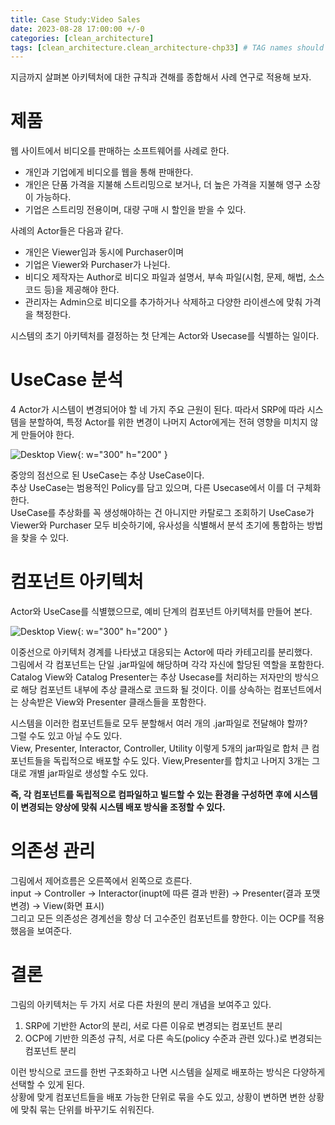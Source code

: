 ```yaml
---
title: Case Study:Video Sales
date: 2023-08-28 17:00:00 +/-0
categories: [clean_architecture]
tags: [clean_architecture.clean_architecture-chp33] # TAG names should always be lowercase
---
```


지금까지 살펴본 아키텍처에 대한 규칙과 견해를 종합해서 사례 연구로 적용해 보자.

# 제품

웹 사이트에서 비디오를 판매하는 소프트웨어를 사례로 한다.

- 개인과 기업에게 비디오를 웹을 통해 판매한다.
- 개인은 단품 가격을 지불해 스트리밍으로 보거나, 더 높은 가격을 지불해 영구 소장이 가능하다.
- 기업은 스트리밍 전용이며, 대량 구매 시 할인을 받을 수 있다.

사례의 Actor들은 다음과 같다.

- 개인은 Viewer임과 동시에 Purchaser이며
- 기업은 Viewer와 Purchaser가 나뉜다.
- 비디오 제작자는 Author로 비디오 파일과 설명서, 부속 파일(시험, 문제, 해법, 소스 코드 등)을 제공해야 한다.
- 관리자는 Admin으로 비디오를 추가하거나 삭제하고 다양한 라이센스에 맞춰 가격을 책정한다.

시스템의 초기 아키텍처를 결정하는 첫 단계는 Actor와 Usecase를 식별하는 일이다.

# UseCase 분석

4 Actor가 시스템이 변경되어야 할 네 가지 주요 근원이 된다. 따라서 SRP에 따라 시스템을 분할하여, 특정 Actor를 위한 변경이 나머지 Actor에게는 전혀 영향을 미치지 않게 만들어야 한다.

![Desktop View](../../){: w="300" h="200" }

중앙의 점선으로 된 UseCase는 추상 UseCase이다.  
추상 UseCase는 범용적인 Policy를 담고 있으며, 다른 Usecase에서 이를 더 구체화한다.  
UseCase를 추상화를 꼭 생성해야하는 건 아니지만 카탈로그 조회하기 UseCase가 Viewer와 Purchaser 모두 비슷하기에, 유사성을 식별해서 분석 초기에 통합하는 방법을 찾을 수 있다.

# 컴포넌트 아키텍처

Actor와 UseCase를 식별했으므로, 예비 단계의 컴포넌트 아키텍처를 만들어 본다.

![Desktop View](../../){: w="300" h="200" }

이중선으로 아키텍처 경계를 나타냈고 대응되는 Actor에 따라 카테고리를 분리했다.  
그림에서 각 컴포넌트는 단일 .jar파일에 해당하며 각각 자신에 할당된 역할을 포함한다.
Catalog View와 Catalog Presenter는 추상 Usecase를 처리하는 저자만의 방식으로 해당 컴포넌트 내부에 추상 클래스로 코드화 될 것이다. 이를 상속하는 컴포넌트에서는 상속받은 View와 Presenter 클래스들을 포함한다.

시스템을 이러한 컴포넌트들로 모두 분할해서 여러 개의 .jar파일로 전달해야 할까?  
그럴 수도 있고 아닐 수도 있다.  
View, Presenter, Interactor, Controller, Utility 이렇게 5개의 jar파일로 합처 큰 컴포넌트들을 독립적으로 배포할 수도 있다. View,Presenter를 합치고 나머지 3개는 그대로 개별 jar파일로 생성할 수도 있다.

**즉, 각 컴포넌트를 독립적으로 컴파일하고 빌드할 수 있는 환경을 구성하면 후에 시스템이 변경되는 양상에 맞춰 시스템 배포 방식을 조정할 수 있다.**

# 의존성 관리

그림에서 제어흐름은 오른쪽에서 왼쪽으로 흐른다.  
input -> Controller -> Interactor(inupt에 따른 결과 반환) -> Presenter(결과 포맷 변경) -> View(화면 표시)  
그리고 모든 의존성은 경계선을 항상 더 고수준인 컴포넌트를 향한다. 이는 OCP를 적용했음을 보여준다.

# 결론

그림의 아키텍처는 두 가지 서로 다른 차원의 분리 개념을 보여주고 있다.

1. SRP에 기반한 Actor의 분리, 서로 다른 이유로 변경되는 컴포넌트 분리
2. OCP에 기반한 의존성 규칙, 서로 다른 속도(policy 수준과 관련 있다.)로 변경되는 컴포넌트 분리

이런 방식으로 코드를 한번 구조화하고 나면 시스템을 실제로 배포하는 방식은 다양하게 선택할 수 있게 된다.  
상황에 맞게 컴포넌트들을 배포 가능한 단위로 묶을 수도 있고, 상황이 변하면 변한 상황에 맞춰 묶는 단위를 바꾸기도 쉬워진다.
